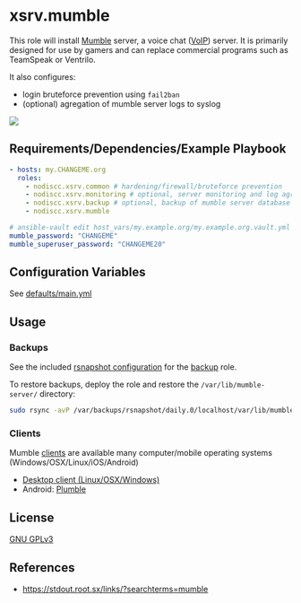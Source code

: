 # xsrv.mumble

This role will install [Mumble](https://en.wikipedia.org/wiki/Mumble_(software)) server, a voice chat ([VoIP](https://en.wikipedia.org/wiki/Voice_over_IP)) server. It is primarily designed for use by gamers and can replace commercial programs such as TeamSpeak or Ventrilo.

It also configures:
- login bruteforce prevention using `fail2ban`
- (optional) agregation of mumble server logs to syslog

[![](https://i.imgur.com/jYSU9zC.png)](https://i.imgur.com/S5Z6IEw.png)


Requirements/Dependencies/Example Playbook
------------

```yaml
- hosts: my.CHANGEME.org
  roles:
    - nodiscc.xsrv.common # hardening/firewall/bruteforce prevention
    - nodiscc.xsrv.monitoring # optional, server monitoring and log agregation
    - nodiscc.xsrv.backup # optional, backup of mumble server database
    - nodiscc.xsrv.mumble

# ansible-vault edit host_vars/my.example.org/my.example.org.vault.yml
mumble_password: "CHANGEME"
mumble_superuser_password: "CHANGEME20"
```


Configuration Variables
--------------

See [defaults/main.yml](defaults/main.yml)


Usage
-----

### Backups

See the included [rsnapshot configuration](templates/etc_rsnapshot.d/mumble-server.conf.j2) for the [backup](../backup/) role.

To restore backups, deploy the role and restore the `/var/lib/mumble-server/` directory:

```bash
sudo rsync -avP /var/backups/rsnapshot/daily.0/localhost/var/lib/mumble-server /var/lib/
```

### Clients

Mumble [clients](https://wiki.mumble.info/wiki/Main_Page) are available many computer/mobile operating systems (Windows/OSX/Linux/iOS/Android)

- [Desktop client (Linux/OSX/Windows)](https://wiki.mumble.info/wiki/Main_Page#Download_Mumble)
- Android: [Plumble](https://f-droid.org/en/packages/com.morlunk.mumbleclient/)

License
-------

[GNU GPLv3](../../LICENSE)


References
-----------------

- https://stdout.root.sx/links/?searchterms=mumble

